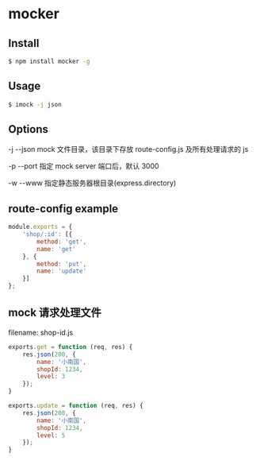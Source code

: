 # mocker

## Install

```bash
$ npm install mocker -g
```

## Usage

```bash
$ imock -j json
```

## Options

-j --json mock 文件目录，该目录下存放 route-config.js 及所有处理请求的 js

-p --port 指定 mock server 端口后，默认 3000

-w --www 指定静态服务器根目录(express.directory)


## route-config example

```javascript
module.exports = {
    'shop/:id': [{
        method: 'get',
        name: 'get'
    }, {
        method: 'put',
        name: 'update'
    }]
};
```

## mock 请求处理文件

filename: shop-id.js

```javascript
exports.get = function (req, res) {
    res.json(200, {
        name: '小南国',
        shopId: 1234,
        level: 3
    });
}

exports.update = function (req, res) {
    res.json(200, {
        name: '小南国',
        shopId: 1234,
        level: 5
    });
}

```
